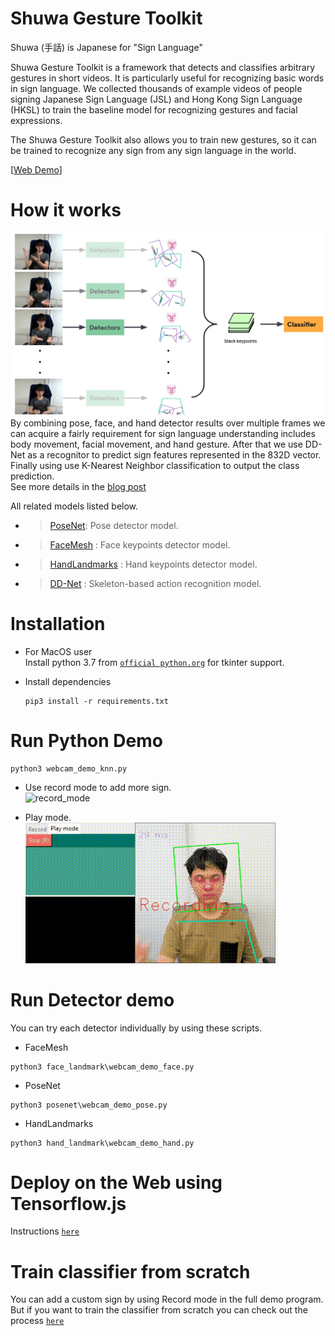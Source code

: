 # Shuwa Gesture Toolkit

Shuwa (手話) is Japanese for "Sign Language"

Shuwa Gesture Toolkit is a framework that detects and classifies arbitrary gestures in short videos. It is particularly useful for recognizing basic words in sign language. We collected thousands of example videos of people signing Japanese Sign Language (JSL) and Hong Kong Sign Language (HKSL) to train the baseline model for recognizing gestures and facial expressions.

The Shuwa Gesture Toolkit also allows you to train new gestures, so it can be trained to recognize any sign from any sign language in the world.

[[Web Demo](https://shuwa-io-demo.uc.r.appspot.com/)]

# How it works

![](assets/overview.jpg)  
By combining pose, face, and hand detector results over multiple frames we can acquire a fairly requirement for sign language understanding includes body movement, facial movement, and hand gesture. After that we use DD-Net as a recognitor to predict sign features represented in the 832D vector. Finally using use K-Nearest Neighbor classification to output the class prediction.  
See more details in the [blog post]()

All related models listed below.

- > [PoseNet](https://github.com/tensorflow/tfjs-models/tree/master/posenet): Pose detector model.
- > [FaceMesh](https://google.github.io/mediapipe/solutions/face_mesh) : Face keypoints detector model.
- > [HandLandmarks](https://google.github.io/mediapipe/solutions/hands) : Hand keypoints detector model.
- > [DD-Net](https://github.com/fandulu/DD-Net) : Skeleton-based action recognition model.

# Installation

- For MacOS user  
  Install python 3.7 from [`official python.org`](https://www.python.org/downloads/release/python-379/) for tkinter support.

- Install dependencies
  ```
  pip3 install -r requirements.txt 
  ```

# Run Python Demo

```
python3 webcam_demo_knn.py
```

- Use record mode to add more sign.  
  ![record_mode](assets/record_mode.gif)

- Play mode.  
  ![play_mode](assets/play_mode.gif)

# Run Detector demo

You can try each detector individually by using these scripts.

- FaceMesh

```
python3 face_landmark\webcam_demo_face.py
```

- PoseNet

```
python3 posenet\webcam_demo_pose.py
```

- HandLandmarks

```
python3 hand_landmark\webcam_demo_hand.py
```

# Deploy on the Web using Tensorflow.js

Instructions [`here`](/web_demo)

# Train classifier from scratch

You can add a custom sign by using Record mode in the full demo program.  
But if you want to train the classifier from scratch you can check out the process [`here`](/classifier)
